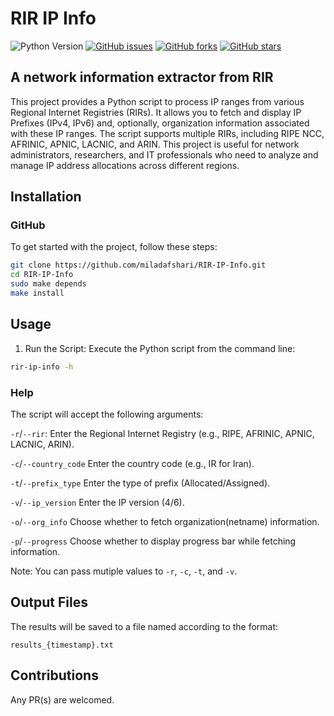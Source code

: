 # RIR IP Info

![Python Version](https://img.shields.io/badge/Python-3.8-blue.svg)
[![GitHub issues](https://img.shields.io/github/issues/miladafshari/RIR-IP-Info.svg)](https://github.com/miladafshari/RIR-IP-Info/issues)
[![GitHub forks](https://img.shields.io/github/forks/miladafshari/RIR-IP-Info.svg)](https://github.com/miladafshari/RIR-IP-Info/network)
[![GitHub stars](https://img.shields.io/github/stars/miladafshari/RIR-IP-Info.svg)](https://github.com/miladafshari/RIR-IP-Info/stargazers)

## A network information extractor from RIR

This project provides a Python script to process IP ranges from various Regional Internet Registries (RIRs). It allows you to fetch and display IP Prefixes (IPv4, IPv6) and, optionally, organization information associated with these IP ranges. The script supports multiple RIRs, including RIPE NCC, AFRINIC, APNIC, LACNIC, and ARIN.
This project is useful for network administrators, researchers, and IT professionals who need to analyze and manage IP address allocations across different regions.

## Installation

### GitHub

To get started with the project, follow these steps:

```sh
git clone https://github.com/miladafshari/RIR-IP-Info.git
cd RIR-IP-Info
sudo make depends
make install
```

## Usage

1. Run the Script: Execute the Python script from the command line:

```sh
rir-ip-info -h
```

### Help

The script will accept the following arguments:

   `-r`/`--rir`: Enter the Regional Internet Registry (e.g., RIPE, AFRINIC, APNIC, LACNIC, ARIN).

   `-c`/`--country_code` Enter the country code (e.g., IR for Iran).

   `-t`/`--prefix_type` Enter the type of prefix (Allocated/Assigned).

   `-v`/`--ip_version` Enter the IP version (4/6).

   `-o`/`--org_info` Choose whether to fetch organization(netname) information.

   `-p`/`--progress` Choose whether to display progress bar while fetching information.

   Note: You can pass mutiple values to `-r`, `-c`, `-t`, and `-v`.

## Output Files

The results will be saved to a file named according to the format:

``results_{timestamp}.txt``

## Contributions

Any PR(s) are welcomed.
